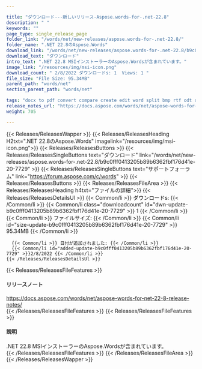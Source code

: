 ```yaml
---

title: "ダウンロード---新しいリリース-Aspose.words-for-.net-22.8"
description: " "
keywords: ""
page_type: single_release_page
folder_link: "/words/net/new-releases/aspose.words-for-.net-22.8/"
folder_name: ".NET 22.8のAspose.Words"
download_link: "/words/net/new-releases/aspose.words-for-.net-22.8/b9c0fff0413205b89b6362fbf176d41e-20-7729"
download_text: "ダウンロード"
intro_text: ".NET 22.8 MSIインストーラーのAspose.Wordsが含まれています。"
image_link: "/resources/img/msi-icon.png"
download_count: " 2/8/2022 ダウンロードs: 1  Views: 1 "
file_size: "File Size: 95.34MB"
parent_path: "words/net"
section_parent_path: "words/net"

tags: "docx to pdf convert compare create edit word split bmp rtf odt open office html tiff doc dot wordml mobi chm txt md markdown xps svg ps postscript pcl epub azw3 png emf jpg gif mail merge table reporting document"
release_notes_url: "https://docs.aspose.com/words/net/aspose-words-for-net-22-8-release-notes/"
weight: 705

---
```


{{< Releases/ReleasesWapper >}}
  {{< Releases/ReleasesHeading H2txt=".NET 22.8のAspose.Words" imagelink="/resources/img/msi-icon.png">}}
  {{< Releases/ReleasesButtons >}}
    {{< Releases/ReleasesSingleButtons text="ダウンロード" link="/words/net/new-releases/aspose.words-for-.net-22.8/b9c0fff0413205b89b6362fbf176d41e-20-7729" >}}
    {{< Releases/ReleasesSingleButtons text="サポートフォーラム" link="https://forum.aspose.com/c/words" >}}
  {{< Releases/ReleasesButtons >}}
  {{< Releases/ReleasesFileArea >}}
    {{< Releases/ReleasesHeading h4txt="ファイルの詳細">}}
    {{< Releases/ReleasesDetailsUl >}}
      {{< Common/li >}} ダウンロードs: {{< /Common/li >}}
      {{< Common/li class="downloadcount" id="dwn-update-b9c0fff0413205b89b6362fbf176d41e-20-7729" >}} 1 {{< /Common/li >}}
      {{< Common/li >}} ファイルサイズ: {{< /Common/li >}}
      {{< Common/li id="size-update-b9c0fff0413205b89b6362fbf176d41e-20-7729" >}} 95.34MB {{< /Common/li >}}

      {{< Common/li >}} 日付が追加されました: {{< /Common/li >}}
      {{< Common/li id="added-update-b9c0fff0413205b89b6362fbf176d41e-20-7729" >}}2/8/2022 {{< /Common/li >}}
    {{< /Releases/ReleasesDetailsUl >}}

  {{< Releases/ReleasesFileFeatures >}}
      <h4>リリースノート</h4><div><a href='https://docs.aspose.com/words/net/aspose-words-for-net-22-8-release-notes/'>https://docs.aspose.com/words/net/aspose-words-for-net-22-8-release-notes/</a></div>
  {{< /Releases/ReleasesFileFeatures >}}
  {{< Releases/ReleasesFileFeatures >}}
      <h4>説明</h4><div class="HTMLDescription">.NET 22.8 MSIインストーラーのAspose.Wordsが含まれています。</div>
  {{< /Releases/ReleasesFileFeatures >}}
 {{< /Releases/ReleasesFileArea >}}
{{< /Releases/ReleasesWapper >}}


